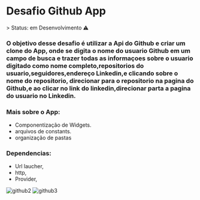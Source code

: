 <h1>Desafio Github App</h1>
 > Status: em Desenvolvimento ⚠️

### O objetivo desse desafio é utilizar a Api do Github e criar um clone do App, onde se digita o nome do usuario Github em um campo de busca e trazer todas as informaçoes sobre o usuario digitado como nome completo,repositorios do usuario,seguidores,endereço Linkedin,e clicando sobre o nome do repositorio, direcionar para o repositorio na pagina do Github,e ao clicar no link do linkedin,direcionar parta a pagina do usuario no Linkedin.

### Mais sobre o App:
+ Componentização de Widgets.
+ arquivos de constants.
+ organização de pastas

### Dependencias:

+ Url laucher,
+ http,
+ Provider,

![github2](https://user-images.githubusercontent.com/98062365/207081792-9f3e216c-8f33-4cf7-b939-847699825be9.gif)
![github3](https://user-images.githubusercontent.com/98062365/207081807-ecb82d75-bf1d-4f2f-a0b9-465729226fed.gif)

